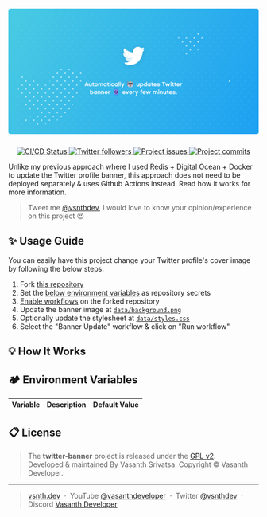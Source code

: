 <h5 align="center">
    <img src="https://raw.githubusercontent.com/vsnthdev/twitter-banner/main/media/twitter-banner.png" alt="twitter-banner">
</h5>
<p align="center"><strong><!-- description --></strong></p>
<p align="center">
    <a href="https://github.com/vsnthdev/twitter-banner/actions/workflows/ci.yml">
        <img src="https://img.shields.io/github/workflow/status/vsnthdev/twitter-banner/Banner%20Update?label=status&style=flat-square" alt="CI/CD Status">
    </a>
    <a target="_blank" rel="noopener" href="http://vas.cx/twitter">
        <img src="https://img.shields.io/twitter/follow/vsnthdev?color=1da1f2&label=followers&style=flat-square" alt="Twitter followers">
    </a>
    <a href="https://github.com/vsnthdev/twitter-banner/issues">
        <img src="https://img.shields.io/github/issues/vsnthdev/twitter-banner.svg?style=flat-square" alt="Project issues">
    </a>
    <a href="https://github.com/vsnthdev/twitter-banner/commits/main">
        <img src="https://img.shields.io/github/last-commit/vsnthdev/twitter-banner.svg?style=flat-square"
            alt="Project commits">
    </a>
</p>

Unlike my previous approach where I used Redis + Digital Ocean + Docker to update the Twitter profile banner, this approach does not need to be deployed separately & uses Github Actions instead. Read how it works for more information.

> Tweet me <a target="_blank" rel="noopener" href="https://vas.cx/twitter">@vsnthdev</a>, I would love to know your opinion/experience on this project 😍

## ✨ Usage Guide

You can easily have this project change your Twitter profile's cover image by following the below steps:

1. Fork [this repository](https://github.com/vsnthdev/twitter-banner/fork?fragment=1)
2. Set the [below environment variables](#%EF%B8%8F-environment-variables) as repository secrets
3. <a target="_blank" rel="noopener" href="https://user-images.githubusercontent.com/24322511/147423094-146aeeae-eeff-4ec3-8001-44d9adcad7bf.png">Enable workflows</a> on the forked repository
4. Update the banner image at [`data/background.png`](https://github.com/vsnthdev/twitter-banner/blob/main/data/background.png)
5. Optionally update the stylesheet at [`data/styles.css`](https://github.com/vsnthdev/twitter-banner/blob/main/data/styles.css)
6. Select the "Banner Update" workflow & click on "Run workflow"

## 💡 How It Works

## 🏕️ Environment Variables

| Variable | Description | Default Value |
| -------- | ----------- | ------------- |

<!-- environment variables -->

## 📋 License

> The **twitter-banner** project is released under the [GPL v2](https://github.com/vsnthdev/twitter-banner/blob/main/LICENSE.md). <br> Developed &amp; maintained By Vasanth Srivatsa. Copyright <!-- year --> © Vasanth Developer.

<hr>

> <a href="https://vsnth.dev" target="_blank" rel="noopener">vsnth.dev</a> &nbsp;&middot;&nbsp;
> YouTube <a href="https://vas.cx/videos" target="_blank" rel="noopener">@vasanthdeveloper</a> &nbsp;&middot;&nbsp;
> Twitter <a href="https://vas.cx/twitter" target="_blank" rel="noopener">@vsnthdev</a> &nbsp;&middot;&nbsp;
> Discord <a href="https://vas.cx/discord" target="_blank" rel="noopener">Vasanth Developer</a>
